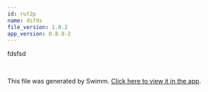```yaml
---
id: rut2p
name: dsfds
file_version: 1.0.2
app_version: 0.8.8-2
---
```


fdsfsd

<br/>

This file was generated by Swimm. [Click here to view it in the app](https://swimm-web-app--cu-2dtt4fb-not-show-all-docs-by-default-om798itz.web.app/repos/Z2l0aHViJTNBJTNBdGVzdGFwMTklM0ElM0Fyb3RlbWJhcjM=/docs/rut2p).